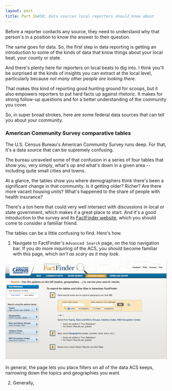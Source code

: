 ```yaml
---
layout: post
title: Part I&#58; Data sources local reporters should know about
---
```


Before a reporter contacts any source, they need to understand why that person's in a position to know the answer to their question.

The same goes for data. So, the first step in data reporting is getting an introduction to some of the kinds of data that know things about your local beat, your county or state.

And there's plenty here for reporters on local beats to dig into. I think you'll be surprised at the kinds of insights you can extract at the local level, particularly because _not many other people are looking there._

That makes this kind of reporting good hunting ground for scoops, but it also empowers reporters to put hard facts up against rhetoric. It makes for strong follow-up questions and for a better understanding of the community you cover.

So, in super broad strokes, here are some federal data sources that can tell you about your community.

### American Community Survey comparative tables

The U.S. Census Bureau's American Community Survey runs deep. For that, it's a data source that can be supremely confusing.

The bureau unraveled some of that confusion in a series of four tables that show you, very simply, what's up and what's down in a given area -- including quite small cities and towns.

At a glance, the tables show you where demographers think there's been a significant change in that community. Is it getting older? Richer? Are there more vacant housing units? What's happened to the share of people with health insurance?

There's a ton here that could very well intersect with discussions in local or state government, which makes it a great place to start. And it's a good introduction to the survey and its [FactFinder website](http://factfinder.census.gov/), which you should come to consider a familiar friend.

The tables can be a little confusing to find. Here's how.

1. Navigate to  FactFinder's `Advanced Search` page, on the top navigation bar. If you do more inquiring of the ACS, you should become familiar with this page, which _isn't as scary as it may look_.

![](../images/data-lessons/fact-finder-landing.jpg)

In general, the page lets you place filters on all of the data ACS keeps, narrowing down the topics and geographies you want.

2. Generally, 
